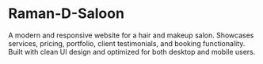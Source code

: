 # Raman-D-Saloon
A modern and responsive website for a hair and makeup salon. Showcases services, pricing, portfolio, client testimonials, and booking functionality. Built with clean UI design and optimized for both desktop and mobile users.
